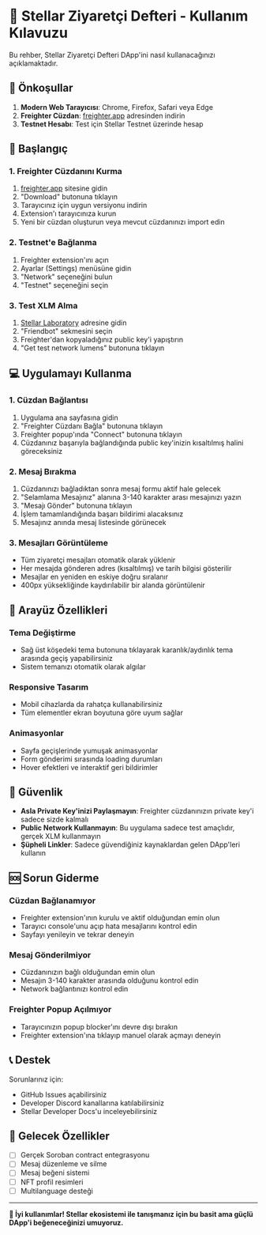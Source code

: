 # 📖 Stellar Ziyaretçi Defteri - Kullanım Kılavuzu

Bu rehber, Stellar Ziyaretçi Defteri DApp'ini nasıl kullanacağınızı açıklamaktadır.

## 🔧 Önkoşullar

1. **Modern Web Tarayıcısı**: Chrome, Firefox, Safari veya Edge
2. **Freighter Cüzdan**: [freighter.app](https://freighter.app) adresinden indirin
3. **Testnet Hesabı**: Test için Stellar Testnet üzerinde hesap

## 🚀 Başlangıç

### 1. Freighter Cüzdanını Kurma

1. [freighter.app](https://freighter.app) sitesine gidin
2. "Download" butonuna tıklayın
3. Tarayıcınız için uygun versiyonu indirin
4. Extension'ı tarayıcınıza kurun
5. Yeni bir cüzdan oluşturun veya mevcut cüzdanınızı import edin

### 2. Testnet'e Bağlanma

1. Freighter extension'ını açın
2. Ayarlar (Settings) menüsüne gidin
3. "Network" seçeneğini bulun
4. "Testnet" seçeneğini seçin

### 3. Test XLM Alma

1. [Stellar Laboratory](https://laboratory.stellar.org/#account-creator) adresine gidin
2. "Friendbot" sekmesini seçin
3. Freighter'dan kopyaladığınız public key'i yapıştırın
4. "Get test network lumens" butonuna tıklayın

## 💻 Uygulamayı Kullanma

### 1. Cüzdan Bağlantısı

1. Uygulama ana sayfasına gidin
2. "Freighter Cüzdanı Bağla" butonuna tıklayın
3. Freighter popup'ında "Connect" butonuna tıklayın
4. Cüzdanınız başarıyla bağlandığında public key'inizin kısaltılmış halini göreceksiniz

### 2. Mesaj Bırakma

1. Cüzdanınızı bağladıktan sonra mesaj formu aktif hale gelecek
2. "Selamlama Mesajınız" alanına 3-140 karakter arası mesajınızı yazın
3. "Mesajı Gönder" butonuna tıklayın
4. İşlem tamamlandığında başarı bildirimi alacaksınız
5. Mesajınız anında mesaj listesinde görünecek

### 3. Mesajları Görüntüleme

- Tüm ziyaretçi mesajları otomatik olarak yüklenir
- Her mesajda gönderen adres (kısaltılmış) ve tarih bilgisi gösterilir
- Mesajlar en yeniden en eskiye doğru sıralanır
- 400px yüksekliğinde kaydırılabilir bir alanda görüntülenir

## 🎨 Arayüz Özellikleri

### Tema Değiştirme

- Sağ üst köşedeki tema butonuna tıklayarak karanlık/aydınlık tema arasında geçiş yapabilirsiniz
- Sistem temanızı otomatik olarak algılar

### Responsive Tasarım

- Mobil cihazlarda da rahatça kullanabilirsiniz
- Tüm elementler ekran boyutuna göre uyum sağlar

### Animasyonlar

- Sayfa geçişlerinde yumuşak animasyonlar
- Form gönderimi sırasında loading durumları
- Hover efektleri ve interaktif geri bildirimler

## 🔐 Güvenlik

- **Asla Private Key'inizi Paylaşmayın**: Freighter cüzdanınızın private key'i sadece sizde kalmalı
- **Public Network Kullanmayın**: Bu uygulama sadece test amaçlıdır, gerçek XLM kullanmayın
- **Şüpheli Linkler**: Sadece güvendiğiniz kaynaklardan gelen DApp'leri kullanın

## 🆘 Sorun Giderme

### Cüzdan Bağlanamıyor

- Freighter extension'ının kurulu ve aktif olduğundan emin olun
- Tarayıcı console'unu açıp hata mesajlarını kontrol edin
- Sayfayı yenileyin ve tekrar deneyin

### Mesaj Gönderilmiyor

- Cüzdanınızın bağlı olduğundan emin olun
- Mesajın 3-140 karakter arasında olduğunu kontrol edin
- Network bağlantınızı kontrol edin

### Freighter Popup Açılmıyor

- Tarayıcınızın popup blocker'ını devre dışı bırakın
- Freighter extension'ına tıklayıp manuel olarak açmayı deneyin

## 📞 Destek

Sorunlarınız için:

- GitHub Issues açabilirsiniz
- Developer Discord kanallarına katılabilirsiniz
- Stellar Developer Docs'u inceleyebilirsiniz

## 🎯 Gelecek Özellikler

- [ ] Gerçek Soroban contract entegrasyonu
- [ ] Mesaj düzenleme ve silme
- [ ] Mesaj beğeni sistemi
- [ ] NFT profil resimleri
- [ ] Multilanguage desteği

---

**🌟 İyi kullanımlar! Stellar ekosistemi ile tanışmanız için bu basit ama güçlü DApp'i beğeneceğinizi umuyoruz.**
